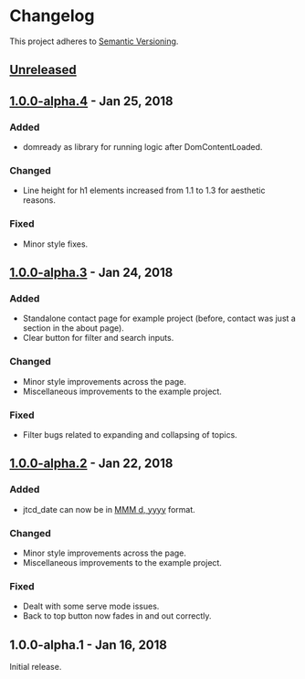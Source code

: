 # Changelog
This project adheres to [Semantic Versioning](http://semver.org/spec/v2.0.0.html).

## [Unreleased](https://github.com/JeremyTCD/Mimo/compare/1.0.0-alpha.4...HEAD)

## [1.0.0-alpha.4](https://github.com/JeremyTCD/Mimo/compare/1.0.0-alpha.3...1.0.0-alpha.4) - Jan 25, 2018
### Added
- domready as library for running logic after DomContentLoaded. 
### Changed
- Line height for h1 elements increased from 1.1 to 1.3 for aesthetic reasons.
### Fixed
- Minor style fixes.

## [1.0.0-alpha.3](https://github.com/JeremyTCD/Mimo/compare/1.0.0-alpha.2...1.0.0-alpha.3) - Jan 24, 2018
### Added
- Standalone contact page for example project (before, contact was just a section in the about page).
- Clear button for filter and search inputs. 
### Changed
- Minor style improvements across the page.
- Miscellaneous improvements to the example project.
### Fixed
- Filter bugs related to expanding and collapsing of topics. 

## [1.0.0-alpha.2](https://github.com/JeremyTCD/Mimo/compare/1.0.0-alpha.1...1.0.0-alpha.2) - Jan 22, 2018
### Added
- jtcd_date can now be in [MMM d, yyyy](https://docs.microsoft.com/en-us/dotnet/standard/base-types/custom-date-and-time-format-strings) format.
### Changed
- Minor style improvements across the page.
- Miscellaneous improvements to the example project.
### Fixed
- Dealt with some serve mode issues.
- Back to top button now fades in and out correctly.
## 1.0.0-alpha.1 - Jan 16, 2018
Initial release.